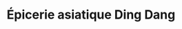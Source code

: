 ---
title: "Épicerie asiatique Ding Dang"
url: /aix-en-provence/epicerie-asiatique-ding-dang/
shop: supermarché
---
